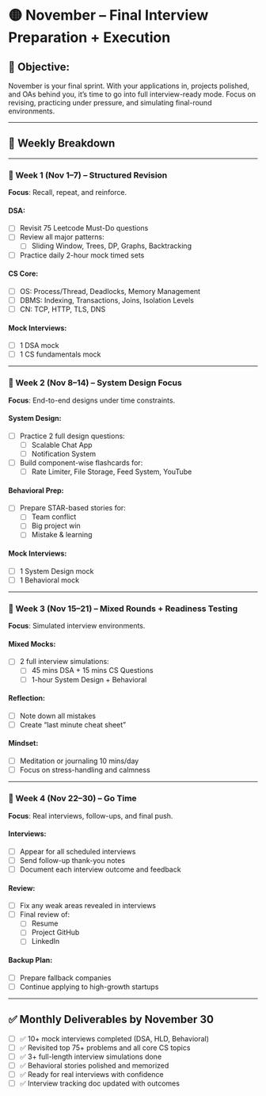 # 🟡 November – Final Interview Preparation + Execution

## 🎯 Objective:
November is your final sprint. With your applications in, projects polished, and OAs behind you, it’s time to go into full interview-ready mode. Focus on revising, practicing under pressure, and simulating final-round environments.

---

## 📅 Weekly Breakdown

---

### 📍 Week 1 (Nov 1–7) – Structured Revision
**Focus**: Recall, repeat, and reinforce.

#### DSA:
- [ ] Revisit 75 Leetcode Must-Do questions
- [ ] Review all major patterns:
  - [ ] Sliding Window, Trees, DP, Graphs, Backtracking
- [ ] Practice daily 2-hour mock timed sets

#### CS Core:
- [ ] OS: Process/Thread, Deadlocks, Memory Management
- [ ] DBMS: Indexing, Transactions, Joins, Isolation Levels
- [ ] CN: TCP, HTTP, TLS, DNS

#### Mock Interviews:
- [ ] 1 DSA mock
- [ ] 1 CS fundamentals mock

---

### 📍 Week 2 (Nov 8–14) – System Design Focus
**Focus**: End-to-end designs under time constraints.

#### System Design:
- [ ] Practice 2 full design questions:
  - [ ] Scalable Chat App
  - [ ] Notification System
- [ ] Build component-wise flashcards for:
  - [ ] Rate Limiter, File Storage, Feed System, YouTube

#### Behavioral Prep:
- [ ] Prepare STAR-based stories for:
  - [ ] Team conflict
  - [ ] Big project win
  - [ ] Mistake & learning

#### Mock Interviews:
- [ ] 1 System Design mock
- [ ] 1 Behavioral mock

---

### 📍 Week 3 (Nov 15–21) – Mixed Rounds + Readiness Testing
**Focus**: Simulated interview environments.

#### Mixed Mocks:
- [ ] 2 full interview simulations:
  - [ ] 45 mins DSA + 15 mins CS Questions
  - [ ] 1-hour System Design + Behavioral

#### Reflection:
- [ ] Note down all mistakes
- [ ] Create “last minute cheat sheet”

#### Mindset:
- [ ] Meditation or journaling 10 mins/day
- [ ] Focus on stress-handling and calmness

---

### 📍 Week 4 (Nov 22–30) – Go Time
**Focus**: Real interviews, follow-ups, and final push.

#### Interviews:
- [ ] Appear for all scheduled interviews
- [ ] Send follow-up thank-you notes
- [ ] Document each interview outcome and feedback

#### Review:
- [ ] Fix any weak areas revealed in interviews
- [ ] Final review of:
  - [ ] Resume
  - [ ] Project GitHub
  - [ ] LinkedIn

#### Backup Plan:
- [ ] Prepare fallback companies
- [ ] Continue applying to high-growth startups

---

## ✅ Monthly Deliverables by November 30

- [ ] ✅ 10+ mock interviews completed (DSA, HLD, Behavioral)
- [ ] ✅ Revisited top 75+ problems and all core CS topics
- [ ] ✅ 3+ full-length interview simulations done
- [ ] ✅ Behavioral stories polished and memorized
- [ ] ✅ Ready for real interviews with confidence
- [ ] ✅ Interview tracking doc updated with outcomes
